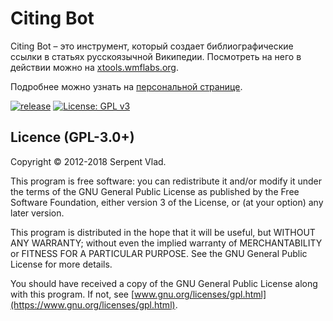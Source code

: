 Citing Bot
======

Citing Bot – это инструмент, который создает библиографические ссылки в статьях русскоязычной Википедии. Посмотреть на него в действии можно на [xtools.wmflabs.org](https://tools.wmflabs.org/citing-bot).

Подробнее можно узнать на [персональной странице](https://ru.wikipedia.org/wiki/User:Citing_Bot).

[![release](https://img.shields.io/github/release/x-tools/xtools.svg)](https://github.com/serpent-vlad/Citing-Bot/releases/latest)
[![License: GPL v3](https://img.shields.io/badge/License-GPL%20v3-blue.svg)](https://www.gnu.org/licenses/gpl-3.0)

## Licence (GPL-3.0+)

Copyright © 2012-2018 Serpent Vlad.

This program is free software:
you can redistribute it and/or modify it under the terms of the GNU General Public License
as published by the Free Software Foundation, either version 3 of the License,
or (at your option) any later version.

This program is distributed in the hope that it will be useful, but WITHOUT ANY WARRANTY;
without even the implied warranty of MERCHANTABILITY or FITNESS FOR A PARTICULAR PURPOSE.
See the GNU General Public License for more details.

You should have received a copy of the GNU General Public License along with this program.
If not, see [www.gnu.org/licenses/gpl.html](https://www.gnu.org/licenses/gpl.html).